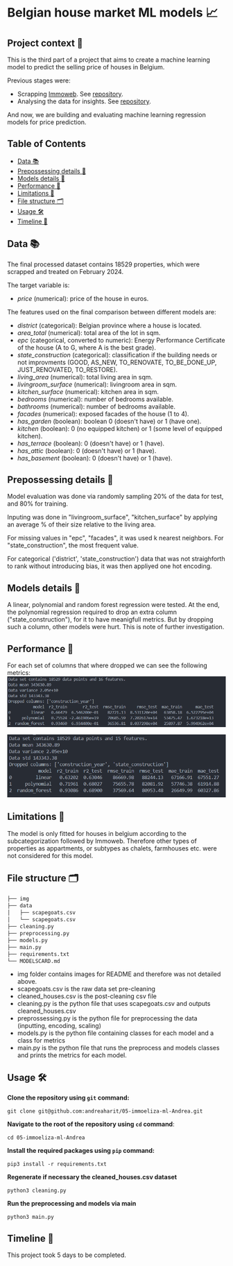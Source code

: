 # Belgian house market ML models 📈

## Project context 📝

This is the third part of a project that aims to create a machine learning model to predict the selling price of houses in Belgium.

Previous stages were:

- Scrapping [Immoweb](https://www.immoweb.be/). See [repository](https://github.com/niels-demeyer/immo-eliza-scraping-scrapegoat).
- Analysing the data for insights. See [repository](https://github.com/Yanina-Andriienko/immo-eliza-scrapeGOATS-analysis).

And now, we are building and evaluating machine learning regression models for price prediction.

## Table of Contents

- [Data 📚](#Data-📚)
- [Prepossessing details 🧹](#Prepossessing-details-🧹)
- [Models details 🤖](#Models-details-🤖)
- [Performance 🎯](#Performance-🎯)
- [Limitations 🚧](#Limitations-🚧)
- [File structure 🗂️](#Limitations-🚧)
- [Usage 🛠️](#Limitations-🚧)
- [Timeline 📅](#timeline-📅)

## Data 📚

The final processed dataset contains 18529 properties, which were scrapped and treated on February 2024.

The target variable is:
- *price* (numerical): price of the house in euros.

The features used on the final comparison between different models are:

- *district* (categorical): Belgian province where a house is located.
- *area_total* (numerical): total area of the lot in sqm.
- *epc* (categorical, converted to numeric): Energy Performance Certificate of the house (A to G, where A is the best grade). 
- *state_construction* (categorical): classification if the building needs or not improvments (GOOD, AS_NEW, TO_RENOVATE, TO_BE_DONE_UP, JUST_RENOVATED, TO_RESTORE).
- *living_area* (numerical): total living area in sqm.
- *livingroom_surface* (numerical): livingroom area in sqm. 
- *kitchen_surface* (numerical): kitchen area in sqm.
- *bedrooms* (numerical): number of bedrooms available.
- *bathrooms* (numerical): number of bedrooms available.
- *facades* (numerical): exposed facades of the house (1 to 4).
- *has_garden* (boolean): boolean 0 (doesn't have) or 1 (have one).
- *kitchen* (boolean): 0 (no equipped kitchen) or 1 (some level of equipped kitchen).
- *has_terrace* (boolean): 0 (doesn't have) or 1 (have).
- *has_attic* (boolean): 0 (doesn't have) or 1 (have).
- *has_basement* (boolean): 0 (doesn't have) or 1 (have).

## Prepossessing details 🧹

Model evaluation was done via randomly sampling 20% of the data for test, and 80% for training.

Inputing was done in "livingroom_surface", "kitchen_surface" by applying an average % of their size relative to the living area.

For missing values in "epc", "facades", it was used k nearest neighbors. For "state_construction", the most frequent value.

For categorical ('district', 'state_construction') data that was not straighforth to rank without introducing bias, it was then appliyed one hot encoding.


## Models details 🤖

A linear, polynomial and random forest regression were tested.
At the end, the polynomial regression required to drop an extra column ("state_construction"), for it to have meanigfull metrics.
But by dropping such a column, other models were hurt. This is note of further investigation.

## Performance 🎯

For each set of columns that where dropped we can see the following metrics:
![Year construction is dropped](img/drop_constr_year.png)

![Year construction and state of construction is dropped](img/drop_constr_year_state_const.png)






## Limitations 🚧

The model is only fitted for houses in belgium according to the subcategorization followed by Immoweb. Therefore other types of properties as appartments, or subtypes as chalets, farmhouses etc. were not considered for this model.


## File structure 🗂️

    ├── img
    ├── data
    │   ├── scapegoats.csv
    │   └── scapegoats.csv
    ├── cleaning.py
    ├── preprocessing.py
    ├── models.py
    ├── main.py
    ├── requirements.txt
    └── MODELSCARD.md

- img folder contains images for README and therefore was not detailed above.
- scapegoats.csv is the raw data set pre-cleaning
- cleaned_houses.csv is the post-cleaning csv file
- cleaning.py is the python file that uses scapegoats.csv and outputs cleaned_houses.csv
- preprossessing.py is the python file for preprocessing the data (inputting, encoding, scaling)
- models.py is the python file containing classes for each model and a class for metrics
- main.py is the python file that runs the preprocess and models classes and prints the metrics for each model.


## Usage 🛠️


**Clone the repository using `git` command:**

    git clone git@github.com:andreaharit/05-immoeliza-ml-Andrea.git

**Navigate to the root of the repository using `cd` command**:

    cd 05-immoeliza-ml-Andrea

**Install the required packages using `pip` command:**

    pip3 install -r requirements.txt

**Regenerate if necessary the cleaned_houses.csv dataset**

    python3 cleaning.py

**Run the preprocessing and models via main**

    python3 main.py


## Timeline 📅

This project took 5 days to be completed.
